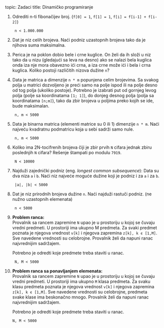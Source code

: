 topic: Zadaci
title: Dinamičko programiranje
 
1. Odrediti n-ti fibonačijev broj. (`f[0] = 1`, `f[1] = 1`, `f[i] = f[i-1] + f[i-2]`)

		n < 1.000.000

2. Dat je niz celih brojeva. Naći podniz uzastopnih brojeva tako da je njihova suma maksimalna.

3. Perica je na poklon dobio bele i crne kuglice. On želi da ih složi u niz tako da u nizu (gledajući sa leva na desno) ako se nalazi bela kuglica onda iza nje mora obavezno ići crna, a iza crne može ići i bela i crna kuglica. Koliko postoji različitih nizova dužine `n`?

4. Data je matrica a dimenzije `n * m` popunjena celim brojevima. Sa svakog polja u matrici dozvoljeno je preći samo na polje ispod ili na polje desno od tog polja (ukoliko postoje). Potrebno je izabrati put od gornjeg levog polja (polje sa koordinatama  `[1; 1]`), do donjeg desnog polja (polja sa koordinatama `[n;m]`), tako da zbir brojeva u poljima preko kojih se ide, bude maksimalan.

		n, m < 5000

5. Data je binarna matrica (elementi matrice su 0 ili 1) dimenzije `n * m`. Naći najveću kvadratnu podmatricu koja u sebi sadrži samo nule.

		n, m < 5000

6. Koliko ima 2N-tocifrenih brojeva čiji je zbir prvih `N` cifara jednak zbiru poslednjih `N` cifara? Rešenje štampati po modulu `7919`.

		N < 10000

7. Najduži zajednički podniz (eng. *longest common subsequence*): Data su dva niza `a` i `b`. Naći niz najveće moguće dužine koji je podniz i za `a` i za `b`.

		|a|, |b| < 5000
      
8. Dat je niz prirodnih brojeva dužine `n`. Naći najduži rastuči podniz. (ne nužno uzastopnih elemenata)

		n < 5000

9. **Problem ranca:**  
Provalnik sa rancem zapremine `N` upao je u prostoriju u kojoj se čuvaju vredni
predmeti. U prostoriji ima ukupno M predmeta. Za svaki predmet poznata je njegova vrednost `v[k]` i njegova zapremina `z[k], k ϵ [1,M]`. Sve navedene vrednosti su celobrojne. Provalnik želi da napuni ranac najvrednijim sadržajem.  

	Potrebno je odredti koje predmete treba staviti u ranac.

		N, M < 5000

10. **Problem ranca sa ponavljanjem elemenata:**  
Provalnik sa rancem zapremine `N` upao je u prostoriju u kojoj se čuvaju vredni
predmeti. U prostoriji ima ukupno `M` klasa predmeta. Za svaku klasu predmeta poznata je njegova vrednost `v[k]` i njegova zapremina `z[k], k ϵ [1,M]`. Sve navedene vrednosti su celobrojne, predmeta svake klase ima beskonačno mnogo. Provalnik želi da napuni ranac najvrednijim sadržajem.  

	Potrebno je odredti koje predmete treba staviti u ranac.

		N, M < 5000